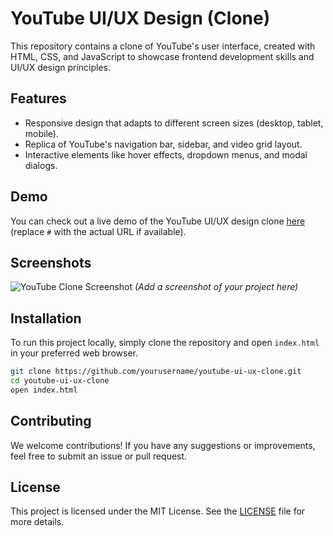 # YouTube UI/UX Design (Clone)

This repository contains a clone of YouTube's user interface, created with HTML, CSS, and JavaScript to showcase frontend development skills and UI/UX design principles.


## Features

- Responsive design that adapts to different screen sizes (desktop, tablet, mobile).
- Replica of YouTube's navigation bar, sidebar, and video grid layout.
- Interactive elements like hover effects, dropdown menus, and modal dialogs.

## Demo

You can check out a live demo of the YouTube UI/UX design clone [here](#) (replace `#` with the actual URL if available).

## Screenshots

![YouTube Clone Screenshot](screenshot.png) *(Add a screenshot of your project here)*

## Installation

To run this project locally, simply clone the repository and open `index.html` in your preferred web browser.

```bash
git clone https://github.com/yourusername/youtube-ui-ux-clone.git
cd youtube-ui-ux-clone
open index.html
```

## Contributing

We welcome contributions! If you have any suggestions or improvements, feel free to submit an issue or pull request.

## License

This project is licensed under the MIT License. See the [LICENSE](LICENSE) file for more details.
